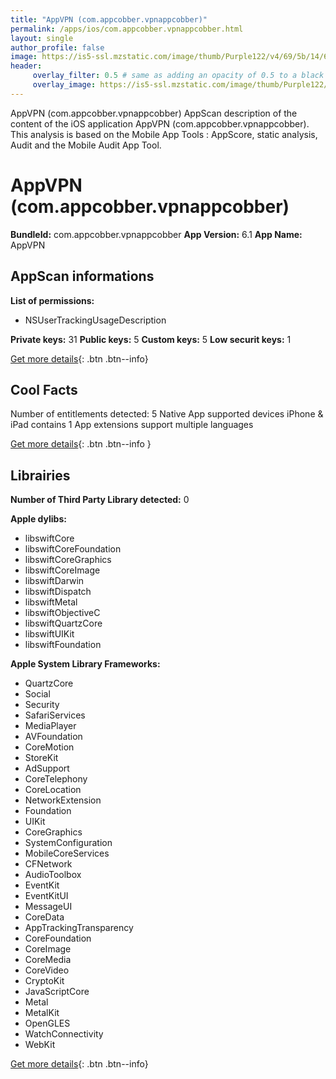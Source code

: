 ```yaml
---
title: "AppVPN (com.appcobber.vpnappcobber)"
permalink: /apps/ios/com.appcobber.vpnappcobber.html
layout: single
author_profile: false
image: https://is5-ssl.mzstatic.com/image/thumb/Purple122/v4/69/5b/14/695b14ae-d238-a79e-1d2f-d9bc4950e8da/AppIcon-0-0-1x_U007emarketing-0-0-0-6-0-0-sRGB-0-0-0-GLES2_U002c0-512MB-85-220-0-0.png/512x512bb.jpg
header: 
     overlay_filter: 0.5 # same as adding an opacity of 0.5 to a black background
     overlay_image: https://is5-ssl.mzstatic.com/image/thumb/Purple122/v4/69/5b/14/695b14ae-d238-a79e-1d2f-d9bc4950e8da/AppIcon-0-0-1x_U007emarketing-0-0-0-6-0-0-sRGB-0-0-0-GLES2_U002c0-512MB-85-220-0-0.png/512x512bb.jpg
---
```

AppVPN (com.appcobber.vpnappcobber) AppScan description of the content of the iOS application AppVPN (com.appcobber.vpnappcobber). This analysis is based on the Mobile App Tools : AppScore, static analysis, Audit and the Mobile Audit App Tool.

# AppVPN (com.appcobber.vpnappcobber)

**BundleId:** com.appcobber.vpnappcobber
**App Version:** 6.1
**App Name:** AppVPN


## AppScan informations 

**List of permissions:** 
- NSUserTrackingUsageDescription
  
  
**Private keys:** 31
**Public keys:** 5
**Custom keys:** 5
**Low securit keys:** 1
  
[Get more details](/pricing.html){: .btn .btn--info}

## Cool Facts

Number of entitlements detected: 5
Native App
supported devices iPhone & iPad
contains 1 App extensions
support multiple languages
  
[Get more details](/pricing.html){: .btn .btn--info }

## Librairies 
**Number of Third Party Library detected:** 0


**Apple dylibs:**
- libswiftCore
- libswiftCoreFoundation
- libswiftCoreGraphics
- libswiftCoreImage
- libswiftDarwin
- libswiftDispatch
- libswiftMetal
- libswiftObjectiveC
- libswiftQuartzCore
- libswiftUIKit
- libswiftFoundation


**Apple System Library Frameworks:**
- QuartzCore
- Social
- Security
- SafariServices
- MediaPlayer
- AVFoundation
- CoreMotion
- StoreKit
- AdSupport
- CoreTelephony
- CoreLocation
- NetworkExtension
- Foundation
- UIKit
- CoreGraphics
- SystemConfiguration
- MobileCoreServices
- CFNetwork
- AudioToolbox
- EventKit
- EventKitUI
- MessageUI
- CoreData
- AppTrackingTransparency
- CoreFoundation
- CoreImage
- CoreMedia
- CoreVideo
- CryptoKit
- JavaScriptCore
- Metal
- MetalKit
- OpenGLES
- WatchConnectivity
- WebKit


  
[Get more details](/pricing.html){: .btn .btn--info}

